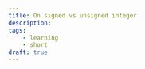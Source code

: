 ```yaml
---
title: On signed vs unsigned integer
description:
tags:
    - learning
    - short
draft: true
---
```

